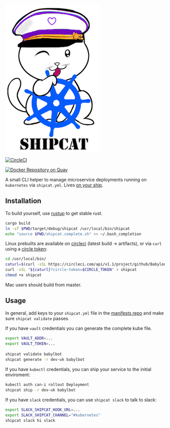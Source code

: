 ![Shipcat](.doc/shipcat-babylon.png)

[![CircleCI](https://circleci.com/gh/Babylonpartners/shipcat.svg?style=shield&circle-token=1e5d93bf03a4c9d9c7f895d7de7bb21055d431ef)](https://circleci.com/gh/Babylonpartners/shipcat)

[![Docker Repository on Quay](https://quay.io/repository/babylonhealth/kubecat/status?token=6de24c74-1576-467f-8658-ec224df9302d "Docker Repository on Quay")](https://quay.io/repository/babylonhealth/kubecat)


A small CLI helper to manage microservice deployments running on `kubernetes` via `shipcat.yml`. Lives [on your ship](https://en.wikipedia.org/wiki/Ship%27s_cat).

## Installation
To build yourself, use [rustup](https://rustup.rs/) to get stable rust.

```sh
cargo build
ln -sf $PWD/target/debug/shipcat /usr/local/bin/shipcat
echo "source $PWD/shipcat.complete.sh" >> ~/.bash_completion
```

Linux prebuilts are available on [circleci](https://circleci.com/gh/Babylonpartners/shipcat/) (latest build -> artifacts), or via `curl` using a [circle token](https://circleci.com/account/api):

```sh
cd /usr/local/bin/
caturl=$(curl -sSL https://circleci.com/api/v1.1/project/github/Babylonpartners/shipcat/latest/artifacts?circle-token=$CIRCLE_TOKEN | jq -r ".[0].url")
curl -sSL "${caturl}?circle-token=$CIRCLE_TOKEN" > shipcat
chmod +x shipcat
```

Mac users should build from master.

## Usage
In general, add keys to your `shipcat.yml` file in the [manifests repo](https://github.com/Babylonpartners/manifests) and make sure `shipcat validate` passes.

If you have `vault` credentials you can generate the complete kube file.

```sh
export VAULT_ADDR=...
export VAULT_TOKEN=...

shipcat validate babylbot
shipcat generate -r dev-uk babylbot
```

If you have `kubectl` credentials, you can ship your service to the initial enviroment:

```sh
kubectl auth can-i rollout Deployment
shipcat ship -r dev-uk babylbot
```

If you have `slack` credentials, you can use `shipcat slack` to talk to slack:

```sh
export SLACK_SHIPCAT_HOOK_URL=...
export SLACK_SHIPCAT_CHANNEL="#kubernetes"
shipcat slack hi slack
```
